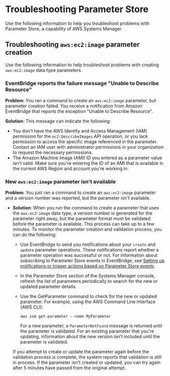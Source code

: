# Troubleshooting Parameter Store<a name="parameter-store-troubleshooting"></a>

Use the following information to help you troubleshoot problems with Parameter Store, a capability of AWS Systems Manager\.

## Troubleshooting `aws:ec2:image` parameter creation<a name="ps-ec2-aliases-troubleshooting"></a>

Use the following information to help troubleshoot problems with creating `aws:ec2:image` data type parameters\.

### EventBridge reports the failure message "Unable to Describe Resource"<a name="ps-ec2-aliases-1"></a>

**Problem**: You ran a command to create an `aws:ec2:image` parameter, but parameter creation failed\. You receive a notification from Amazon EventBridge that reports the exception "Unable to Describe Resource"\. 

**Solution**: This message can indicate the following: 
+ You don't have the AWS Identity and Access Management \(IAM\) permission for the `ec2:DescribeImages` API operation, or you lack permission to access the specific image referenced in the parameter\. Contact an IAM user with administrator permissions in your organization to request the necessary permissions\.
+ The Amazon Machine Image \(AMI\) ID you entered as a parameter value isn't valid\. Make sure you're entering the ID of an AMI that is available in the current AWS Region and account you're working in\.

### New `aws:ec2:image` parameter isn't available<a name="ps-ec2-aliases-2"></a>

**Problem**: You just ran a command to create an `aws:ec2:image` parameter and a version number was reported, but the parameter isn't available\.
+ **Solution**: When you run the command to create a parameter that uses the `aws:ec2:image` data type, a version number is generated for the parameter right away, but the parameter format must be validated before the parameter is available\. This process can take up to a few minutes\. To monitor the parameter creation and validation process, you can do the following:
  + Use EventBridge to send you notifications about your `create` and `update` parameter operations\. These notifications report whether a parameter operation was successful or not\. For information about subscribing to Parameter Store events in EventBridge, see [Setting up notifications or trigger actions based on Parameter Store events](sysman-paramstore-cwe.md)\.
  + In the Parameter Store section of the Systems Manager console, refresh the list of parameters periodically to search for the new or updated parameter details\.
  + Use the GetParameter command to check for the new or updated parameter\. For example, using the AWS Command Line Interface \(AWS CLI\):

    ```
    aws ssm get-parameter --name MyParameter
    ```

    For a new parameter, a `ParameterNotFound` message is returned until the parameter is validated\. For an existing parameter that you're updating, information about the new version isn't included until the parameter is validated\.

  If you attempt to create or update the parameter again before the validation process is complete, the system reports that validation is still in process\. If the parameter isn't created or updated, you can try again after 5 minutes have passed from the original attempt\. 